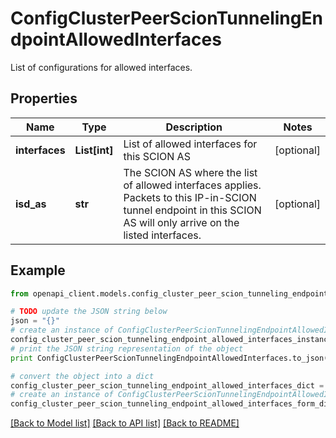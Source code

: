 # ConfigClusterPeerScionTunnelingEndpointAllowedInterfaces

List of configurations for allowed interfaces.

## Properties

Name | Type | Description | Notes
------------ | ------------- | ------------- | -------------
**interfaces** | **List[int]** | List of allowed interfaces for this SCION AS | [optional] 
**isd_as** | **str** | The SCION AS where the list of allowed interfaces applies. Packets to this IP-in-SCION tunnel endpoint in this SCION AS will only arrive on the listed interfaces. | [optional] 

## Example

```python
from openapi_client.models.config_cluster_peer_scion_tunneling_endpoint_allowed_interfaces import ConfigClusterPeerScionTunnelingEndpointAllowedInterfaces

# TODO update the JSON string below
json = "{}"
# create an instance of ConfigClusterPeerScionTunnelingEndpointAllowedInterfaces from a JSON string
config_cluster_peer_scion_tunneling_endpoint_allowed_interfaces_instance = ConfigClusterPeerScionTunnelingEndpointAllowedInterfaces.from_json(json)
# print the JSON string representation of the object
print ConfigClusterPeerScionTunnelingEndpointAllowedInterfaces.to_json()

# convert the object into a dict
config_cluster_peer_scion_tunneling_endpoint_allowed_interfaces_dict = config_cluster_peer_scion_tunneling_endpoint_allowed_interfaces_instance.to_dict()
# create an instance of ConfigClusterPeerScionTunnelingEndpointAllowedInterfaces from a dict
config_cluster_peer_scion_tunneling_endpoint_allowed_interfaces_form_dict = config_cluster_peer_scion_tunneling_endpoint_allowed_interfaces.from_dict(config_cluster_peer_scion_tunneling_endpoint_allowed_interfaces_dict)
```
[[Back to Model list]](../README.md#documentation-for-models) [[Back to API list]](../README.md#documentation-for-api-endpoints) [[Back to README]](../README.md)


